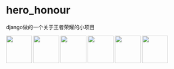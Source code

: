 # hero_honour
django做的一个关于王者荣耀的小项目

 <img src="https://timgsa.baidu.com/timg?image&quality=80&size=b9999_10000&sec=1562685104160&di=f27a6b86a63c849c2c8789f3f9338d82&imgtype=0&src=http%3A%2F%2Fpic.87g.com%2Fupload%2F2017%2F0102%2F20170102085935367.jpg" alt="" width="70px" height="75px" >
<img src="https://timgsa.baidu.com/timg?image&quality=80&size=b9999_10000&sec=1562685104244&di=424e8eb60fd8752a9e53145c34eff764&imgtype=0&src=http%3A%2F%2Fimage.uczzd.cn%2F14357560211971134267.jpg" alt="" width="70px" height="75px" >
<img src="https://timgsa.baidu.com/timg?image&quality=80&size=b9999_10000&sec=1562685104244&di=c113767f171540f2bb4f5c461b3d55d3&imgtype=0&src=http%3A%2F%2Fimg1.famulei.com%2Fm%2F0%2Fp%2F178%2F1715462358279.jpg" alt="" width="70px" height="75px" >
<img src="https://timgsa.baidu.com/timg?image&quality=80&size=b9999_10000&sec=1562685104244&di=ef4d2fe6b5a1ed794e890a9d5ac076d2&imgtype=0&src=http%3A%2F%2Fi1.hdslb.com%2Fbfs%2Farchive%2Ffaa0aaa37898167dce8292961e42e4c28c685cc4.jpg" alt="" width="70px" height="75px" >
<img src="https://timgsa.baidu.com/timg?image&quality=80&size=b9999_10000&sec=1562685104244&di=23eed79767babca92a1a569016698dc5&imgtype=0&src=http%3A%2F%2Fwww.downxia.com%2Fuploadfiles%2F2017%2F0722%2F20170722042217658.jpg" alt="" width="70px" height="75px" >
<img src="https://timgsa.baidu.com/timg?image&quality=80&size=b9999_10000&sec=1562685104244&di=d195b197fa27f83b3914a59981faa5f4&imgtype=0&src=http%3A%2F%2Fwww.33lc.com%2Fuploadfile%2F2017%2F1015%2F20171015113647374.jpg" alt="" width="70px" height="75px" >

